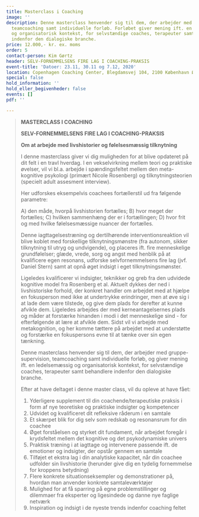 ```yaml
---
title: Masterclass i Coaching
image: ''
description: Denne masterclass henvender sig til dem, der arbejder med gruppe-supervision,
  teamcoaching samt individuelle forløb. Forløbet giver mening ift. en ledelsesmæssig
  og organisatorisk kontekst, for selvstændige coaches, terapeuter samt behandlere
  indenfor den dialogiske branche.
price: 12.000,- kr. ex. moms
order: 5
contact-person: Kim Gørtz
header: SELV-FORNEMMELSENS FIRE LAG I COACHING-PRAKSIS
event-title: 'Datoer: 23.11, 30.11 og 7.12, 2020'
location: Copenhagen Coaching Center, Blegdamsvej 104, 2100 København Ø.
special: false
hold_information: ''
hold_eller_begivenheder: false
events: []
pdf: ''

---
```

> **MASTERCLASS I COACHING**
>
> **SELV-FORNEMMELSENS FIRE LAG I COACHING-PRAKSIS**
>
> **Om at arbejde med livshistorier og følelsesmæssig tilknytning**
>
> I denne masterclass giver vi dig muligheden for at blive opdateret på dit felt i en travl hverdag. I en vekselvirkning mellem teori og praktiske øvelser, vil vi bl.a. arbejde i spændingsfeltet mellem den meta-kognitive psykologi (primært Nicole Rosenberg) og tilknytningsteorien (specielt adult assesment interview).
>
> Her udforskes eksempelvis coachees fortællerstil ud fra følgende parametre:
>
> A) den måde, hvorpå livshistorien fortælles; B) hvor meget der fortælles; C) hvilken sammenhæng der er i fortællingen; D) hvor frit og med hvilke følelsesmæssige nuancer der fortælles.
>
> Denne iagttagelsestræning og dertilhørende interventionsreaktion vil blive koblet med forskellige tilknytningsmønstre (fra autonom, sikker tilknytning til utryg og undvigende), og placeres ift. fire menneskelige grundfølelser; glæde, vrede, sorg og angst med henblik på at kvalificere egen resonans, udforske selvfornemmelsens fire lag (jvf. Daniel Stern) samt at opnå øget indsigt i eget tilknytningsmønster.
>
> Ligeledes kvalificerer vi indsigter, teknikker og greb fra den udvidede kognitive model fra Rosenberg et al. Aktuelt dykkes der ned i livshistoriske forhold, der konkret handler om arbejdet med at hjælpe en fokusperson med ikke at undertrykke erindringer, men at øve sig i at lade dem være tilstede, og give dem plads for derefter at kunne afvikle dem. Ligeledes arbejdes der med kerneantagelsernes plads og måder at forstærke hinanden i modi i det menneskelige sind - for efterfølgende at lære at afvikle dem. Sidst vil vi arbejde med metakognition, og her komme tættere på arbejdet med at understøtte og forstærke en fokuspersons evne til at tænke over sin egen tænkning.
>
> Denne masterclass henvender sig til dem, der arbejder med gruppe-supervision, teamcoaching samt individuelle forløb, og giver mening ift. en ledelsemæssig og organisatorisk kontekst, for selvstændige coaches, terapeuter samt behandlere indenfor den dialogiske branche.
>
> Efter at have deltaget i denne master class, vil du opleve at have fået:
>
> 1. Yderligere supplement til din coachende/terapeutiske praksis i form af nye teoretiske og praktiske indsigter og kompetencer
> 2. Udvidet og kvalificeret dit refleksive råderum i en samtale
> 3. Et skærpet blik for dig selv som redskab og resonansrum for din coachee
> 4. Øget forståelsen og styrket dit fundament, når arbejdet foregår i krydsfeltet mellem det kognitive og det psykodynamiske univers
> 5. Praktisk træning i at iagttage og intervenere passende ift. de emotioner og indsigter, der opstår gennem en samtale
> 6. Tilføjet et ekstra lag i din analytiske kapacitet, når din coachee udfolder sin livshistorie (herunder give dig en tydelig fornemmelse for kroppens betydning)
> 7. Flere konkrete situationseksempler og demonstrationer på, hvordan man anvender konkrete samtaleværktøjer
> 8. Mulighed for at få sparring på egne problemstillinger og dilemmaer fra eksperter og ligesindede og danne nye faglige netværk
> 9. Inspiration og indsigt i de nyeste trends indenfor coaching feltet